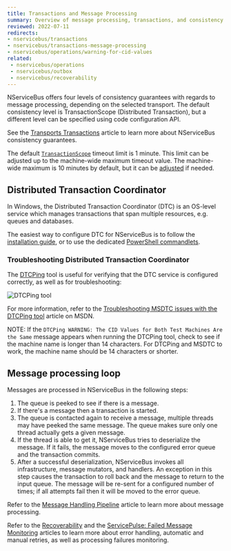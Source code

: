 ```yaml
---
title: Transactions and Message Processing
summary: Overview of message processing, transactions, and consistency guarantees in NServiceBus.
reviewed: 2022-07-11
redirects:
- nservicebus/transactions
- nservicebus/transactions-message-processing
- nservicebus/operations/warning-for-cid-values
related:
 - nservicebus/operations
 - nservicebus/outbox
 - nservicebus/recoverability
---
```


NServiceBus offers four levels of consistency guarantees with regards to message processing, depending on the selected transport. The default consistency level is TransactionScope (Distributed Transaction), but a different level can be specified using code configuration API. 

See the [Transports Transactions](/transports/transactions.md) article to learn more about NServiceBus consistency guarantees.

The default [`TransactionScope`](https://msdn.microsoft.com/en-us/library/system.transactions.transactionscope) timeout limit is 1 minute. This limit can be adjusted up to the machine-wide maximum timeout value. The machine-wide maximum is 10 minutes by default, but it can be [adjusted](https://blogs.msdn.microsoft.com/ajit/2008/06/18/override-the-system-transactions-default-timeout-of-10-minutes-in-the-code/) if needed.

## Distributed Transaction Coordinator

In Windows, the Distributed Transaction Coordinator (DTC) is an OS-level service which manages transactions that span multiple resources, e.g. queues and databases.

The easiest way to configure DTC for NServiceBus is to follow the [installation guide](https://support.microsoft.com/en-us/help/817064/how-to-enable-network-dtc-access-in-windows-server-2003), or to use the dedicated [PowerShell commandlets](/transports/msmq/management-using-powershell.md).


### Troubleshooting Distributed Transaction Coordinator

The [DTCPing](https://www.microsoft.com/en-us/download/details.aspx?id=2868) tool is useful for verifying that the DTC service is configured correctly, as well as for troubleshooting:

![DTCPing tool](dtcping.png "DTCPing tool")

For more information, refer to the [Troubleshooting MSDTC issues with the DTCPing tool](https://blogs.msdn.microsoft.com/puneetgupta/2008/11/12/troubleshooting-msdtc-issues-with-the-dtcping-tool/) article on MSDN.

NOTE: If the `DTCPing WARNING: The CID Values for Both Test Machines Are the Same` message appears when running the DTCPing tool, check to see if the machine name is longer than 14 characters. For DTCPing and MSDTC to work, the machine name should be 14 characters or shorter.


## Message processing loop

Messages are processed in NServiceBus in the following steps:

 1. The queue is peeked to see if there is a message.
 1. If there's a message then a transaction is started.
 1. The queue is contacted again to receive a message, multiple threads may have peeked the same message. The queue makes sure only one thread actually gets a given message.
 1. If the thread is able to get it, NServiceBus tries to deserialize the message. If it fails, the message moves to the configured error queue and the transaction commits.
 1. After a successful deserialization, NServiceBus invokes all infrastructure, message mutators, and handlers. An exception in this step causes the transaction to roll back and the message to return to the input queue. The message will be re-sent for a configured number of times; if all attempts fail then it will be moved to the error queue.

Refer to the [Message Handling Pipeline](/nservicebus/pipeline/) article to learn more about message processing.

Refer to the [Recoverability](/nservicebus/recoverability/) and the [ServicePulse: Failed Message Monitoring](/servicepulse/intro-failed-messages.md) articles to learn more about error handling, automatic and manual retries, as well as processing failures monitoring.
